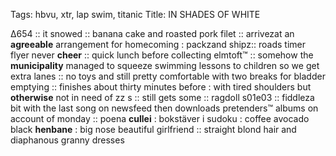 Tags: hbvu, xtr, lap swim, titanic
Title: IN SHADES OF WHITE
  
Δ654 :: it snowed :: banana cake and roasted pork filet :: arrivezat an **agreeable** arrangement for homecoming : packzand shipz:: roads timer flyer never **cheer** :: quick lunch before collecting elmtoft™ :: somehow the **municipality** managed to squeeze swimming lessons to children so we get extra lanes :: no toys and still pretty comfortable with two breaks for bladder emptying :: finishes about thirty minutes before : with tired shoulders but **otherwise** not in need of zz s :: still gets some :: ragdoll s01e03 :: fiddleza bit with the last song on newsfeed then downloads pretenders™ albums on account of monday :: poena **cullei** : bokstäver i sudoku : coffee avocado black **henbane** : big nose beautiful girlfriend :: straight blond hair and diaphanous granny dresses  

